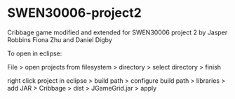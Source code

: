 # SWEN30006-project2

Cribbage game modified and extended for SWEN30006 project 2
by Jasper Robbins Fiona Zhu and Daniel Digby

To open in eclipse:

File > open projects from filesystem > directory > select directory > finish

right click project in eclipse > 
build path > configure build path > libraries > add JAR > 
Cribbage > dist > JGameGrid.jar > apply
